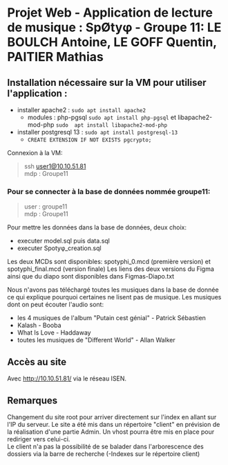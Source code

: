 # Projet Web - Application de lecture de musique : SpØtyφ - Groupe 11: LE BOULCH Antoine, LE GOFF Quentin, PAITIER Mathias

## Installation nécessaire sur la VM pour utiliser l'application :

- installer apache2 :              ```sudo apt install apache2```
  - modules : php-pgsql ``sudo apt install php-pgsql`` et  libapache2-mod-php ``sudo  apt install libapache2-mod-php``
- installer postgresql 13 :        ``` sudo apt install postgresql-13 ```
  - ``CREATE EXTENSION IF NOT EXISTS pgcrypto;``

Connexion à la VM:  
> ssh user1@10.10.51.81  
> mdp : Groupe11

### Pour se connecter à la base de données nommée groupe11:   
> user : groupe11  
> mdp : Groupe11

Pour mettre les données dans la base de données, deux choix:
- executer model.sql puis data.sql
- executer Spotyφ_creation.sql

Les deux MCDs sont disponibles: spotyphi_0.mcd (première version) et spotyphi_final.mcd (version finale)
Les liens des deux versions du Figma ainsi que du diapo sont disponibles dans Figmas-Diapo.txt

Nous n'avons pas téléchargé toutes les musiques dans la base de donnée ce qui explique pourquoi certaines ne lisent pas de musique.
Les musiques dont on peut écouter l'audio sont:
- les 4 musiques de l'album "Putain cest génial" - Patrick Sébastien
- Kalash - Booba
- What Is Love - Haddaway
- toutes les musiques de "Different World" - Allan Walker

## Accès au site
Avec  http://10.10.51.81/ via le réseau ISEN.


## Remarques
Changement du site root pour arriver directement sur l'index en allant sur l'IP du serveur. 
Le site a été mis dans un répertoire "client" en prévision de la réalisation d'une partie Admin. Un vhost pourra être mis en place pour rediriger vers celui-ci.  
Le client n'a pas la possibilité de se balader dans l'arborescence des dossiers via la barre de recherche (-Indexes sur le répertoire client)